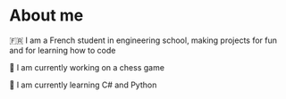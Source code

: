 # About me

🇫🇷 I am a French student in engineering school, making projects for fun and for learning how to code

🔭 I am currently working on a chess game

🌱 I am currently learning C# and Python
